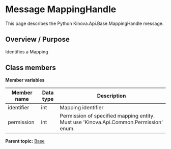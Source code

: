 # Message MappingHandle

This page describes the Python Kinova.Api.Base.MappingHandle message.

## Overview / Purpose

Identifies a Mapping

## Class members

 **Member variables** 

|Member name|Data type|Description|
|-----------|---------|-----------|
|identifier|int|Mapping identifier|
|permission|int|Permission of specified mapping entity. Must use 'Kinova.Api.Common.Permission' enum.|

**Parent topic:** [Base](../references/summary_Base.md)

